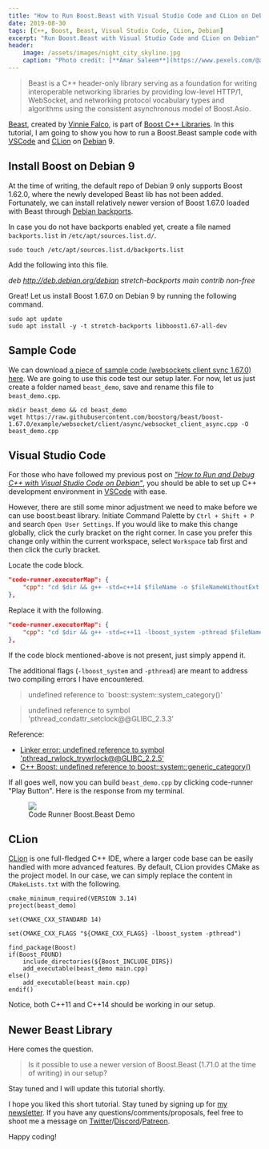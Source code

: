 ```yaml
---
title: "How to Run Boost.Beast with Visual Studio Code and CLion on Debian"
date: 2019-08-30
tags: [C++, Boost, Beast, Visual Studio Code, CLion, Debian]
excerpt: "Run Boost.Beast with Visual Studio Code and CLion on Debian"
header:
    image: /assets/images/night_city_skyline.jpg
    caption: "Photo credit: [**Amar Saleem**](https://www.pexels.com/@amar-saleem-15661)"
---
```


> Beast is a C++ header-only library serving as a foundation for writing interoperable networking libraries by providing low-level HTTP/1, WebSocket, and networking protocol vocabulary types and algorithms using the consistent asynchronous model of Boost.Asio.

[Beast](https://github.com/boostorg/beast), created by [Vinnie Falco](https://github.com/vinniefalco), is part of [Boost C++ Libraries](https://www.boost.org/). In this tutorial, I am going to show you how to run a Boost.Beast sample code with [VSCode](https://code.visualstudio.com/) and [CLion](https://www.jetbrains.com/clion/) on [Debian](https://www.debian.org/) 9.


## Install Boost on Debian 9

At the time of writing, the default repo of Debian 9 only supports Boost 1.62.0, where the newly developed Beast lib has not been added. Fortunately, we can install relatively newer version of Boost 1.67.0 loaded with Beast through [Debian backports](https://backports.debian.org/).  

In case you do not have backports enabled yet, create a file named `backports.list` in `/etc/apt/sources.list.d/`.  

```
sudo touch /etc/apt/sources.list.d/backports.list 
```  
Add the following into this file.  

*deb http://deb.debian.org/debian stretch-backports main contrib non-free*

Great! Let us install Boost 1.67.0 on Debian 9 by running the following command.  

```
sudo apt update
sudo apt install -y -t stretch-backports libboost1.67-all-dev
```

## Sample Code

We can download [a piece of sample code (websockets client sync 1.67.0) here](https://raw.githubusercontent.com/boostorg/beast/boost-1.67.0/example/websocket/client/async/websocket_client_async.cpp). We are going to use this code test our setup later. For now, let us just create a folder named `beast_demo`, save and rename this file to `beast_demo.cpp`.  

```
mkdir beast_demo && cd beast_demo
wget https://raw.githubusercontent.com/boostorg/beast/boost-1.67.0/example/websocket/client/async/websocket_client_async.cpp -O beast_demo.cpp
```  

## Visual Studio Code

For those who have followed my previous post on [*"How to Run and Debug C++ with Visual Studio Code on Debian"*](https://0xboz.github.io/blog/how-to-run-debug-cpp-with-vscode-on-debian/), you should be able to set up C++ development environment in [VSCode](https://code.visualstudio.com/) with ease.

However, there are still some minor adjustment we need to make before we can use boost.beast library. Initiate Command Palette by ```Ctrl + Shift + P``` and search ```Open User Settings```. If you would like to make this change globally, click the curly bracket on the right corner. In case you prefer this change only within the current workspace, select ```Workspace``` tab first and then click the curly bracket.

Locate the code block.  

```json
"code-runner.executorMap": {
    "cpp": "cd $dir && g++ -std=c++14 $fileName -o $fileNameWithoutExt && $dir$fileNameWithoutExt"
},
```

Replace it with the following. 

```json
"code-runner.executorMap": {
    "cpp": "cd $dir && g++ -std=c++11 -lboost_system -pthread $fileName -o $fileNameWithoutExt && $dir$fileNameWithoutExt"
},
```

If the code block mentioned-above is not present, just simply append it.

The additional flags (`-lboost_system` and `-pthread`) are meant to address two compiling errors I have encountered.  

> undefined reference to `boost::system::system_category()'  

> undefined reference to symbol 'pthread_condattr_setclock@@GLIBC_2.3.3'  

Reference: 
* [Linker error: undefined reference to symbol 'pthread_rwlock_trywrlock@@GLIBC_2.2.5'](https://stackoverflow.com/questions/16257564/linker-error-undefined-reference-to-symbol-pthread-rwlock-trywrlockglibc-2-2#16259726)  
* [C++ Boost: undefined reference to boost::system::generic_category()](https://stackoverflow.com/questions/13467072/c-boost-undefined-reference-to-boostsystemgeneric-category#13468280)


If all goes well, now you can build `beast_demo.cpp` by clicking code-runner "Play Button". Here is the response from my terminal.  

<figure>
    <a href="{{ site.url }}{{ site.baseurl }}/assets/images/vscode_beast_demo.png">
        <img src="{{ site.url }}{{ site.baseurl }}/assets/images/vscode_beast_demo.png">
    </a>
    <figcaption>Code Runner Boost.Beast Demo</figcaption>
</figure>  

## CLion

[CLion](https://www.jetbrains.com/clion/) is one full-fledged C++ IDE, where a larger code base can be easily handled with more advanced features. By default, CLion provides CMake as the project model. In our case, we can simply replace the content in `CMakeLists.txt` with the following.

```
cmake_minimum_required(VERSION 3.14)
project(beast_demo)

set(CMAKE_CXX_STANDARD 14)

set(CMAKE_CXX_FLAGS "${CMAKE_CXX_FLAGS} -lboost_system -pthread")

find_package(Boost)
if(Boost_FOUND)
    include_directories(${Boost_INCLUDE_DIRS})
    add_executable(beast_demo main.cpp)
else()
    add_executable(beast main.cpp)
endif()
```

Notice, both C++11 and C++14 should be working in our setup.

## Newer Beast Library

Here comes the question.

> Is it possible to use a newer version of Boost.Beast (1.71.0 at the time of writing) in our setup? 

Stay tuned and I will update this tutorial shortly.  

I hope you liked this short tutorial. Stay tuned by signing up for [my newsletter](http://eepurl.com/gxmy39). If you have any questions/comments/proposals, feel free to shoot me a message on [Twitter](https://twitter.com/0xboz)/[Discord](https://discord.gg/jchMcc2)/[Patreon](https://www.patreon.com/0xboz). 

Happy coding!